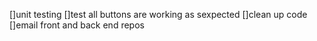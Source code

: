 []unit testing
[]test all buttons are working as sexpected
[]clean up code
[]email front and back end repos
